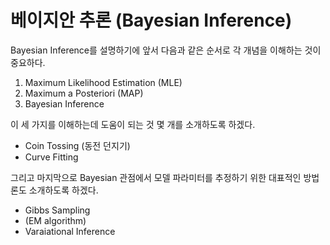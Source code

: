 # 베이지안 추론 (Bayesian Inference)

Bayesian Inference를 설명하기에 앞서 다음과 같은 순서로 각 개념을 이해하는 것이 중요하다.

1. Maximum Likelihood Estimation (MLE)
2. Maximum a Posteriori (MAP)
3. Bayesian Inference

이 세 가지를 이해하는데 도움이 되는 것 몇 개를 소개하도록 하겠다.
- Coin Tossing (동전 던지기)
- Curve Fitting

그리고 마지막으로 Bayesian 관점에서 모델 파라미터를 추정하기 위한 대표적인 방법론도 소개하도록 하겠다.
- Gibbs Sampling
- (EM algorithm)
- Varaiational Inference
